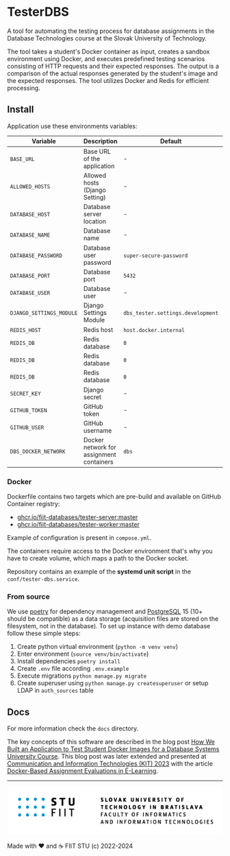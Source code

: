 # TesterDBS

A tool for automating the testing process for database assignments in the Database Technologies course at the Slovak
University of Technology.

The tool takes a student's Docker container as input, creates a sandbox environment using Docker, and executes
predefined testing scenarios consisting of HTTP requests and their expected responses. The output is a comparison
of the actual responses generated by the student's image and the expected responses. The tool utilizes Docker and
Redis for efficient processing.

## Install

Application use these environments variables:

| Variable                 | Description                              | Default                           | Example                            |
|--------------------------|------------------------------------------|-----------------------------------|------------------------------------|
| `BASE_URL`               | Base URL of the application              | -                                 | `https://tester-dbs.fiit.stuba.sk` |
| `ALLOWED_HOSTS`          | Allowed hosts (Django Setting)           | -                                 | `tester-dbs.fiit.stuba.sk`         |
| `DATABASE_HOST`          | Database server location                 | -                                 | `docker.for.mac.localhost`         |
| `DATABASE_NAME`          | Database name                            | -                                 | `tester`                           |
| `DATABASE_PASSWORD`      | Database user password                   | `super-secure-password`           |                                    |
| `DATABASE_PORT`          | Database port                            | `5432`                            | `5432`                             |
| `DATABASE_USER`          | Database user                            | -                                 | `tester`                           |
| `DJANGO_SETTINGS_MODULE` | Django Settings Module                   | `dbs_tester.settings.development` | `dbs_tester.settings.production`   |
| `REDIS_HOST`             | Redis host                               | `host.docker.internal`            | `host.docker.internal`             |
| `REDIS_DB`               | Redis database                           | `0`                               | `0`                                |
| `REDIS_DB`               | Redis database                           | `0`                               | `0`                                |
| `REDIS_DB`               | Redis database                           | `0`                               | `0`                                |
| `SECRET_KEY`             | Django secret                            | -                                 | `ghp_asdqwjdsncvsdv`               |
| `GITHUB_TOKEN`           | GitHub token                             | -                                 | `Secure-random-string-21`          |
| `GITHUB_USER`            | GitHub username                          | -                                 | `Sibyx`                            |
| `DBS_DOCKER_NETWORK`     | Docker network for assignment containers | `dbs`                             | `dbs`                              |

### Docker

Dockerfile contains two targets which are pre-build and available on GitHub Container registry:

- [ghcr.io/fiit-databases/tester-server:master](https://github.com/FIIT-Databases/tester/pkgs/container/tester-server)
- [ghcr.io/fiit-databases/tester-worker:master](https://github.com/FIIT-Databases/tester/pkgs/container/tester-worker)

Example of configuration is present in `compose.yml`.

The containers require access to the Docker environment that's why you have to create volume, which maps a path to the
Docker socket.

Repository contains an example of the **systemd unit script** in the `conf/tester-dbs.service`.

### From source

We use [poetry](https://python-poetry.org/) for dependency management and [PostgreSQL](https://www.postgresql.org/) 15
(10+ should be compatible) as a data storage (acquisition files are stored on the filesystem, not in the database).
To set up instance with demo database follow these simple steps:

1. Create python virtual environment (`python -m venv venv`)
2. Enter environment (`source venv/bin/activate`)
3. Install dependencies `poetry install`
4. Create `.env` file according `.env.example`
5. Execute migrations `python manage.py migrate`
6. Create superuser using `python manage.py createsuperuser` or setup LDAP in `auth_sources` table

## Docs

For more information check the `docs` directory.

The key concepts of this software are described in the blog post [How We Built an Application to Test Student Docker Images for a Database Systems University Course](https://dev.to/sibyx/how-we-built-an-application-to-test-student-docker-images-for-database-systems-university-course-372m). This blog post was later extended and presented at [Communication and Information Technologies (KIT) 2023](https://www.kitaos.sk/index.php?conference=kit2023&schedConf=index) with the article [Docker-Based Assignment Evaluations in E-Learning](https://ieeexplore.ieee.org/document/10297093).

---
![](docs/fiit.png)

Made with ❤️ and ☕️ FIIT STU (c) 2022-2024
